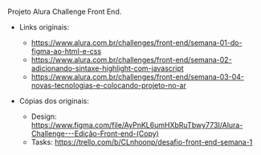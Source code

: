 Projeto Alura Challenge Front End.

* Links originais: 
  * https://www.alura.com.br/challenges/front-end/semana-01-do-figma-ao-html-e-css
  * https://www.alura.com.br/challenges/front-end/semana-02-adicionando-sintaxe-highlight-com-javascript
  * https://www.alura.com.br/challenges/front-end/semana-03-04-novas-tecnologias-e-colocando-projeto-no-ar

* Cópias dos originais:
  * Design: https://www.figma.com/file/AyPnKL6umHXbRuTbwy773I/Alura-Challenge---Edição-Front-end-(Copy)
  * Tasks: https://trello.com/b/CLnhoonp/desafio-front-end-semana-1